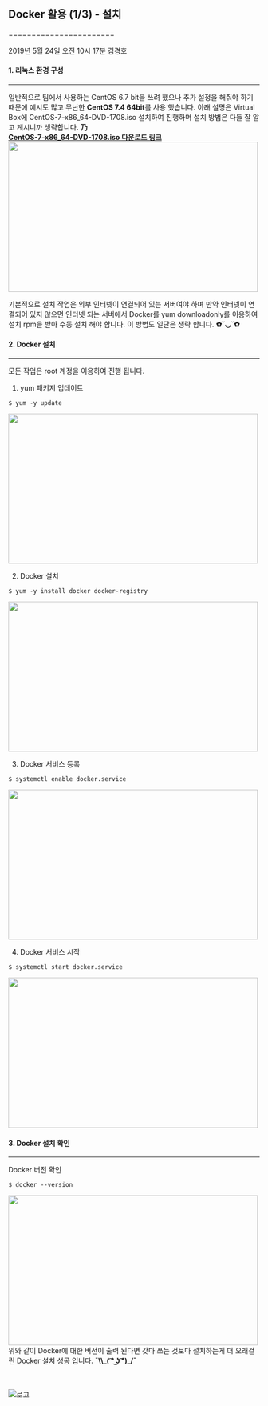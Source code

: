 ## Docker 활용 (1/3) - 설치
=======================

2019년 5월 24일 오전 10시 17분 김경호

#### 1. 리눅스 환경 구성
-----------------
일반적으로 팀에서 사용하는 CentOS 6.7 bit을 쓰려 했으나
추가 설정을 해줘야 하기때문에 예시도 많고 무난한 <b>CentOS 7.4 64bit</b>를 사용 했습니다.
아래 설명은 Virtual Box에 CentOS-7-x86_64-DVD-1708.iso 설치하여 진행하며
설치 방법은 다들 잘 알고 계시니까 생략합니다. <b>乃</b><br>
<b>[CentOS-7-x86_64-DVD-1708.iso 다운로드 링크](http://mirror.nsc.liu.se/centos-store/7.4.1708/isos/x86_64/)</b>
<br>
<img src="https://github.com/macontents/macontents.github.io/blob/master/images/2019-05-22-Docker-1-1.JPG?raw=true" width="500" height="300">

기본적으로 설치 작업은 외부 인터넷이 연결되어 있는 서버여야 하며
만약 인터넷이 연결되어 있지 않으면 인터넷 되는 서버에서 Docker를
yum downloadonly를 이용하여 설치 rpm을 받아 수동 설치 해야 합니다.
이 방법도 일단은 생략 합니다. <b>✿˘◡˘✿</b>


#### 2. Docker 설치
-------------
모든 작업은 root 계정을 이용하여 진행 됩니다.


1. yum 패키지 업데이트

```
$ yum -y update
```

<img src="https://github.com/macontents/macontents.github.io/blob/master/images/2019-05-22-Docker-2-1.JPG?raw=true" width="500" height="300">
<br>

2. Docker 설치

```
$ yum -y install docker docker-registry
```

<img src="https://github.com/macontents/macontents.github.io/blob/master/images/2019-05-22-Docker-2-2.JPG?raw=true" width="500" height="300">
<br>

3. Docker 서비스 등록

```
$ systemctl enable docker.service
```

<img src="https://github.com/macontents/macontents.github.io/blob/master/images/2019-05-22-Docker-2-3.JPG?raw=true" width="500" height="300">
<br>

4. Docker 서비스 시작

```
$ systemctl start docker.service
```

<img src="https://github.com/macontents/macontents.github.io/blob/master/images/2019-05-22-Docker-2-4.JPG?raw=true" width="500" height="300">

#### 3. Docker 설치 확인
------------------
Docker 버전 확인

```
$ docker --version
```

<img src="https://github.com/macontents/macontents.github.io/blob/master/images/2019-05-22-Docker-3-1.JPG?raw=true" width="500" height="300">
<br>
위와 같이 Docker에 대한 버전이 출력 된다면 갖다 쓰는 것보다
설치하는게 더 오래걸린 Docker 설치 성공 입니다. <b>¯\\_( ͡° ͜ʖ ͡°)_/¯</b>

<br><br>
![로고](https://macontents.github.io/images/markany.png)

<div class="fb-comments" data-href="https://macontents.github.io/2019-05-22-Docker 활용 - 설치.md" data-width="700" data-numposts="10"></div>
